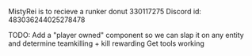 MistyRei is to recieve a runker donut 330117275
Discord id: 483036244025278478

TODO:
Add a "player owned" component so we can slap it on any entity and determine teamkilling + kill rewarding
Get tools working